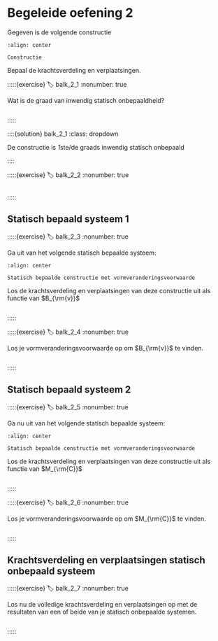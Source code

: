 # Begeleide oefening 2

Gegeven is de volgende constructie

```{figure} ./lesoefeningen_data/structure.svg
:align: center

Constructie
```

Bepaal de krachtsverdeling en verplaatsingen.

:::::{exercise}
:label: balk_2_1
:nonumber: true

Wat is de graad van inwendig statisch onbepaaldheid?

```{h5p} https://tudelft.h5p.com/content/1292636677784672607/embed
```

:::::

::::{solution} balk_2_1
:class: dropdown

De constructie is *1*ste/de graads inwendig statisch onbepaald

::::

:::::{exercise}
:label: balk_2_2
:nonumber: true

```{h5p} https://tudelft.h5p.com/content/1292636680849554767/embed
```

:::::

## Statisch bepaald systeem 1

:::::{exercise}
:label: balk_2_3
:nonumber: true

Ga uit van het volgende statisch bepaalde systeem:

```{figure} ./lesoefeningen_data/SB-1.svg
:align: center

Statisch bepaalde constructie met vormveranderingsvoorwaarde
```

Los de krachtsverdeling en verplaatsingen van deze constructie uit als functie van $B_{\rm{v}}$

```{h5p} https://tudelft.h5p.com/content/1292642090947945297/embed
```

:::::

:::::{exercise}
:label: balk_2_4
:nonumber: true

Los je vormveranderingsvoorwaarde op om $B_{\rm{v}}$ te vinden.

```{h5p} https://tudelft.h5p.com/content/1292642094940904187/embed
```

:::::

## Statisch bepaald systeem 2

:::::{exercise}
:label: balk_2_5
:nonumber: true

Ga nu uit van het volgende statisch bepaalde systeem:

```{figure} ./lesoefeningen_data/SB-2.svg
:align: center

Statisch bepaalde constructie met vormveranderingsvoorwaarde
```

Los de krachtsverdeling en verplaatsingen van deze constructie uit als functie van $M_{\rm{C}}$

```{h5p} https://tudelft.h5p.com/content/1292642608547530667/embed
```

:::::

:::::{exercise}
:label: balk_2_6
:nonumber: true

Los je vormveranderingsvoorwaarde op om $M_{\rm{C}}$ te vinden.

```{h5p} https://tudelft.h5p.com/content/1292642615022517117/embed
```

:::::

## Krachtsverdeling en verplaatsingen statisch onbepaald systeem

:::::{exercise}
:label: balk_2_7
:nonumber: true

Los nu de volledige krachtsverdeling en verplaatsingen op met de resultaten van een of beide van je statisch onbepaalde systemen.

```{h5p} https://tudelft.h5p.com/content/1292642621332227027/embed
```

:::::